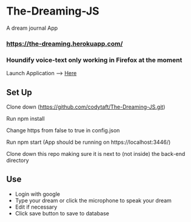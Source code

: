 # The-Dreaming-JS
A dream journal App

### https://the-dreaming.herokuapp.com/

### Houndify voice-text only working in Firefox at the moment

Launch Application --> [Here](https://the-dreaming.herokuapp.com/) 

## Set Up

Clone down (https://github.com/codytaft/The-Dreaming-JS.git)

Run npm install

Change https from false to true in config.json

Run npm start (App should be running on https://localhost:3446/)

Clone down this repo making sure it is next to (not inside) the back-end directory

## Use
* Login with google 
* Type your dream or click the microphone to speak your dream
* Edit if necessary
* Click save button to save to database
